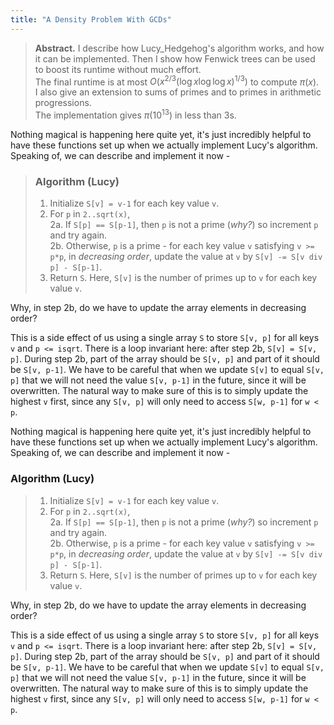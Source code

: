 ```yaml
---
title: "A Density Problem With GCDs"
---
```


> **Abstract.** I describe how Lucy_Hedgehog's algorithm works, and how it can be implemented. Then I show how Fenwick trees can be used to boost its runtime without much effort.   
> The final runtime is at most $O(x^{2/3} (\log x \log \log x)^{1/3})$ to compute $\pi(x)$.  
> I also give an extension to sums of primes and to primes in arithmetic progressions.  
>The implementation gives $\pi(10^{13})$ in less than 3s.

Nothing magical is happening here quite yet, it's just incredibly helpful to have these functions set up when we actually implement Lucy's algorithm. Speaking of, we can describe and implement it now -

> ### Algorithm (Lucy)
> 1. Initialize `S[v] = v-1` for each key value `v`.
> 2. For `p` in `2..sqrt(x)`,  
>     2a. If `S[p] == S[p-1]`, then `p` is not a prime (_why?_) so increment `p` and try again.  
>     2b. Otherwise, `p` is a prime - for each key value `v` satisfying `v >= p*p`, in _decreasing order_, update the value at `v` by  `S[v] -= S[v div p] - S[p-1]`.
> 3. Return `S`. Here, `S[v]` is the number of primes up to `v` for each key value `v`.

Why, in step 2b, do we have to update the array elements in decreasing order?

This is a side effect of us using a single array `S` to store `S[v, p]` for all keys `v` and `p <= isqrt`. There is a loop invariant here: after step 2b, `S[v] = S[v, p]`. During step 2b, part of the array should be `S[v, p]` and part of it should be `S[v, p-1]`. We have to be careful that when we update `S[v]` to equal `S[v, p]` that we will not need the value `S[v, p-1]` in the future, since it will be overwritten. The natural way to make sure of this is to simply update the highest `v` first, since any `S[v, p]` will only need to access `S[w, p-1]` for `w < p`.

Nothing magical is happening here quite yet, it's just incredibly helpful to have these functions set up when we actually implement Lucy's algorithm. Speaking of, we can describe and implement it now -

### Algorithm (Lucy)
> 1. Initialize `S[v] = v-1` for each key value `v`.
> 2. For `p` in `2..sqrt(x)`,  
>     2a. If `S[p] == S[p-1]`, then `p` is not a prime (_why?_) so increment `p` and try again.  
>     2b. Otherwise, `p` is a prime - for each key value `v` satisfying `v >= p*p`, in _decreasing order_, update the value at `v` by  `S[v] -= S[v div p] - S[p-1]`.
> 3. Return `S`. Here, `S[v]` is the number of primes up to `v` for each key value `v`.

Why, in step 2b, do we have to update the array elements in decreasing order?

This is a side effect of us using a single array `S` to store `S[v, p]` for all keys `v` and `p <= isqrt`. There is a loop invariant here: after step 2b, `S[v] = S[v, p]`. During step 2b, part of the array should be `S[v, p]` and part of it should be `S[v, p-1]`. We have to be careful that when we update `S[v]` to equal `S[v, p]` that we will not need the value `S[v, p-1]` in the future, since it will be overwritten. The natural way to make sure of this is to simply update the highest `v` first, since any `S[v, p]` will only need to access `S[w, p-1]` for `w < p`.
